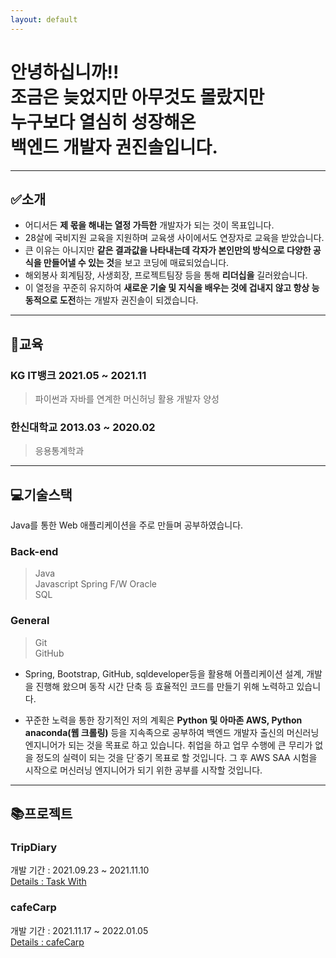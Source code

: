 ```yaml
---
layout: default
---
```


# **안녕하십니까!!<br>조금은 늦었지만 아무것도 몰랐지만<br>누구보다 열심히 성장해온<br>백엔드 개발자 권진솔입니다.**
---

## **✅소개**
* 어디서든 **제 몫을 해내는 열정 가득한** 개발자가 되는 것이 목표입니다.
* 28살에 국비지원 교육을 지원하며 교육생 사이에서도 연장자로 교육을 받았습니다.
* 큰 이유는 아니지만 **같은 결과값을 나타내는데 각자가 본인만의 방식으로 다양한 공식을 만들어낼 수 있는 것**을 보고 코딩에 매료되었습니다.
* 해외봉사 회계팀장, 사생회장, 프로젝트팀장 등을 통해 **리더십을** 길러왔습니다.
* 이 열정을 꾸준히 유지하여 **새로운 기술 및 지식을 배우는 것에 겁내지 않고 항상 능동적으로 도전**하는 개발자 권진솔이 되겠습니다.

---

## **📝교육**
### KG IT뱅크 2021.05 ~ 2021.11
> 파이썬과 자바를 연계한 머신허닝 활용 개발자 양성

### 한신대학교 2013.03 ~ 2020.02
> 응용통계학과 

---

## **💻기술스택**  

Java를 통한 Web 애플리케이션을 주로 만들며 공부하였습니다.
### Back-end
> Java  
> Javascript
> Spring F/W
> Oracle  
> SQL

### General
> Git  
> GitHub

- Spring, Bootstrap, GitHub, sqldeveloper등을 활용해 어플리케이션 설계, 개발을 진행해 왔으며 동작 시간 단축 등 효율적인 코드를 만들기 위해 노력하고 있습니다.  

- 꾸준한 노력을 통한 장기적인 저의 계획은 **Python 및 아마존 AWS, Python anaconda(웹 크롤링)** 등을 지속족으로 공부하여 백엔드 개발자 출신의 머신러닝 엔지니어가 되는 것을 목표로 하고 있습니다. 취업을 하고 업무 수행에 큰 무리가 없을 정도의 실력이 되는 것을 단˙중기 목표로 할 것입니다. 그 후 AWS SAA 시험을 시작으로 머신러닝 엔지니어가 되기 위한 공부를 시작할 것입니다.
---

## **📚프로젝트**

### TripDiary
개발 기간 : 2021.09.23 ~ 2021.11.10  
[Details : Task With](./TASKWITH.html)

### cafeCarp
개발 기간 : 2021.11.17 ~ 2022.01.05  
[Details : cafeCarp](./cafeCarp.html)